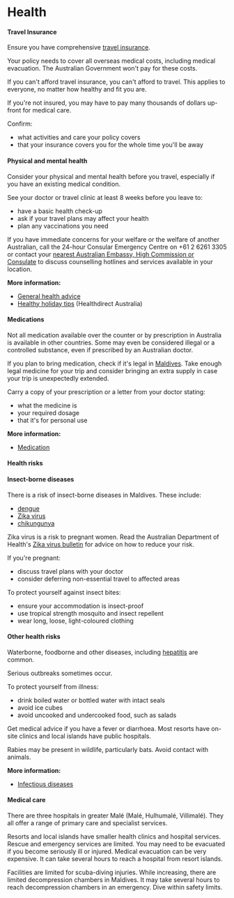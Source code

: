 # Health

#### Travel Insurance

Ensure you have comprehensive [travel insurance](https://www.smartraveller.gov.au/before-you-go/the-basics/insurance).

Your policy needs to cover all overseas medical costs, including medical evacuation. The Australian Government won't pay for these costs.

If you can't afford travel insurance, you can't afford to travel. This applies to everyone, no matter how healthy and fit you are.

If you're not insured, you may have to pay many thousands of dollars up-front for medical care.

Confirm:

* what activities and care your policy covers
* that your insurance covers you for the whole time you'll be away

#### Physical and mental health

Consider your physical and mental health before you travel, especially if you have an existing medical condition.

See your doctor or travel clinic at least 8 weeks before you leave to:

* have a basic health check-up
* ask if your travel plans may affect your health
* plan any vaccinations you need

If you have immediate concerns for your welfare or the welfare of another Australian, call the 24-hour Consular Emergency Centre on +61 2 6261 3305 or contact your [nearest Australian Embassy, High Commission or Consulate](https://www.dfat.gov.au/about-us/our-locations/missions/our-embassies-and-consulates-overseas) to discuss counselling hotlines and services available in your location.

**More information:**

* [General health advice](/before-you-go/health "Taking care of your health")
* [Healthy holiday tips](https://www.healthdirect.gov.au/healthy-holiday-tips-infographic) (Healthdirect Australia)

#### Medications

Not all medication available over the counter or by prescription in Australia is available in other countries. Some may even be considered illegal or a controlled substance, even if prescribed by an Australian doctor.

If you plan to bring medication, check if it's legal in [Maldives](https://health.gov.mv/en). Take enough legal medicine for your trip and consider bringing an extra supply in case your trip is unexpectedly extended.

Carry a copy of your prescription or a letter from your doctor stating:

* what the medicine is
* your required dosage
* that it's for personal use

**More information:**

* [Medication](/before-you-go/health/medications "Medication and medical equipment")

#### Health risks

#### Insect-borne diseases

There is a risk of insect-borne diseases in Maldives. These include:

* [dengue](https://www.health.gov.au/diseases/dengue-virus-infection )
* [Zika virus](http://www.health.gov.au/internet/main/publishing.nsf/Content/ohp-zika-factsheet-basics.htm)
* [chikungunya](https://www.who.int/news-room/fact-sheets/detail/chikungunya)

Zika virus is a risk to pregnant women. Read the Australian Department of Health's [Zika virus bulletin](http://www.health.gov.au/internet/main/publishing.nsf/Content/ohp-zika-countries.htm) for advice on how to reduce your risk.

If you're pregnant:

* discuss travel plans with your doctor
* consider deferring non-essential travel to affected areas

To protect yourself against insect bites:

* ensure your accommodation is insect-proof
* use tropical strength mosquito and insect repellent
* wear long, loose, light-coloured clothing

#### Other health risks

Waterborne, foodborne and other diseases, including [hepatitis](https://www.who.int/hepatitis/en/) are common. 

Serious outbreaks sometimes occur.

To protect yourself from illness:

* drink boiled water or bottled water with intact seals
* avoid ice cubes
* avoid uncooked and undercooked food, such as salads

Get medical advice if you have a fever or diarrhoea. Most resorts have on-site clinics and local islands have public hospitals.

Rabies may be present in wildlife, particularly bats. Avoid contact with animals.

**More information:**

* [Infectious diseases](/before-you-go/health/diseases "Infectious diseases")

#### Medical care

There are three hospitals in greater Malé (Malé, Hulhumalé, Villimalé). They all offer a range of primary care and specialist services.

Resorts and local islands have smaller health clinics and hospital services. Rescue and emergency services are limited. You may need to be evacuated if you become seriously ill or injured. Medical evacuation can be very expensive. It can take several hours to reach a hospital from resort islands.

Facilities are limited for scuba-diving injuries. While increasing, there are limited decompression chambers in Maldives. It may take several hours to reach decompression chambers in an emergency. Dive within safety limits.